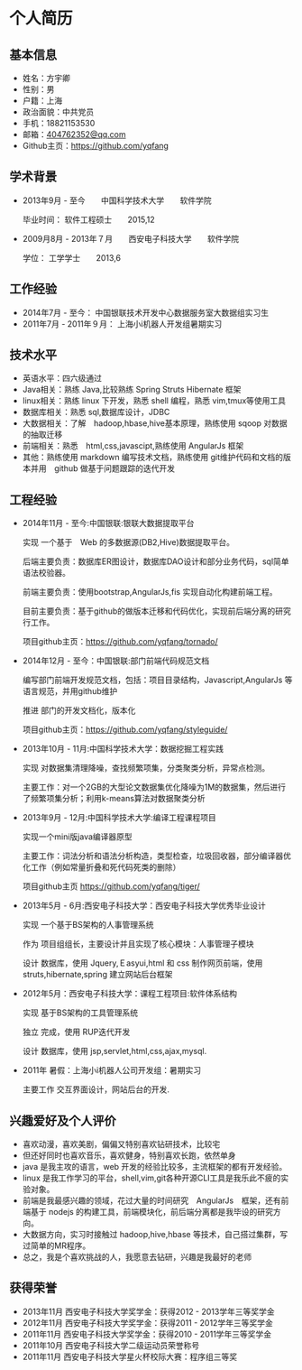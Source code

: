 个人简历
========

## 基本信息

- 姓名：方宇卿
- 性别：男
- 户籍：上海
- 政治面貌：中共党员
- 手机：18821153530
- 邮箱：404762352@qq.com
- Github主页：https://github.com/yqfang
 
## 学术背景

- 2013年9月 - 至今　　中国科学技术大学　　软件学院

    毕业时间：  软件工程硕士　　2015,12
 
- 2009月8月 - 2013年７月　　西安电子科技大学　　软件学院

    学位：   工学学士　　2013,6

## 工作经验

- 2014年7月 - 至今： 中国银联技术开发中心数据服务室大数据组实习生
- 2011年7月 - 2011年９月： 上海小i机器人开发组暑期实习

## 技术水平

- 英语水平：四六级通过
- Java相关：熟练 Java,比较熟练 Spring Struts Hibernate 框架
- linux相关：熟练 linux 下开发，熟悉 shell 编程，熟悉 vim,tmux等使用工具
- 数据库相关：熟悉 sql,数据库设计，JDBC
- 大数据相关：了解　hadoop,hbase,hive基本原理，熟练使用 sqoop 对数据的抽取迁移
- 前端相关：熟悉　html,css,javascipt,熟练使用 AngularJs 框架
- 其他：熟练使用 markdown 编写技术文档，熟练使用 git维护代码和文档的版本并用　github 做基于问题跟踪的迭代开发

## 工程经验

- 2014年11月 - 至今:中国银联:银联大数据提取平台

    实现 一个基于　Web 的多数据源(DB2,Hive)数据提取平台。

    后端主要负责：数据库ER图设计，数据库DAO设计和部分业务代码，sql简单语法校验器。

    前端主要负责：使用bootstrap,AngularJs,fis 实现自动化构建前端工程。

    目前主要负责：基于github的做版本迁移和代码优化，实现前后端分离的研究行工作。

    项目github主页：https://github.com/yqfang/tornado/

- 2014年12月 - 至今：中国银联:部门前端代码规范文档

    编写部门前端开发规范文档，包括：项目目录结构，Javascript,AngularJs 等语言规范，并用github维护

    推进 部门的开发文档化，版本化

    项目github主页：https://github.com/yqfang/styleguide/

- 2013年10月 - 11月:中国科学技术大学：数据挖掘工程实践

    实现 对数据集清理降噪，查找频繁项集，分类聚类分析，异常点检测。

    主要工作：对一个2GB的大型论文数据集优化降噪为1M的数据集，然后进行了频繁项集分析；利用k-means算法对数据聚类分析

- 2013年9月 - 12月:中国科学技术大学:编译工程课程项目

    实现一个mini版java编译器原型

    主要工作：词法分析和语法分析构造，类型检查，垃圾回收器，部分编译器优化工作（例如常量折叠和死代码死类的删除）

    项目github主页 https://github.com/yqfang/tiger/

- 2013年5月 - 6月:西安电子科技大学：西安电子科技大学优秀毕业设计 

    实现 一个基于BS架构的人事管理系统

    作为 项目组组长，主要设计并且实现了核心模块：人事管理子模块

    设计 数据库，使用 Jquery,Ｅasyui,html 和 css 制作网页前端，使用 struts,hibernate,spring 建立网站后台框架

- 2012年5月：西安电子科技大学：课程工程项目:软件体系结构

    实现 基于BS架构的工具管理系统

    独立 完成，使用 RUP迭代开发

    设计 数据库，使用 jsp,servlet,html,css,ajax,mysql.

- 2011年 暑假：上海小i机器人公司开发组：暑期实习

    主要工作 交互界面设计，网站后台的开发.

## 兴趣爱好及个人评价

- 喜欢动漫，喜欢美剧，偏偏又特别喜欢钻研技术，比较宅
- 但还好同时也喜欢音乐，喜欢健身，特别喜欢长跑，依然单身
- java 是我主攻的语言，web 开发的经验比较多，主流框架的都有开发经验。
- linux 是我工作学习的平台，shell,vim,git各种开源CLI工具是我乐此不疲的实验对象。
- 前端是我最感兴趣的领域，花过大量的时间研究　AngularJs　框架，还有前端基于
nodejs 的构建工具，前端模块化，前后端分离都是我毕设的研究方向。
- 大数据方向，实习时接触过 hadoop,hive,hbase 等技术，自己搭过集群，写过简单的MR程序。
- 总之，我是个喜欢挑战的人，我愿意去钻研，兴趣是我最好的老师

## 获得荣誉

- 2013年11月  西安电子科技大学奖学金：获得2012 - 2013学年三等奖学金
- 2012年11月  西安电子科技大学奖学金：获得2011 - 2012学年三等奖学金
- 2011年11月  西安电子科技大学奖学金：获得2010 - 2011学年三等奖学金
- 2011年10月  西安电子科技大学二级运动员荣誉称号
- 2011年11月  西安电子科技大学星火杯校际大赛：程序组三等奖
